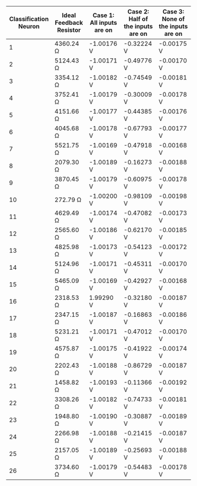 | Classification Neuron | Ideal Feedback Resistor | Case 1: All inputs are on | Case 2: Half of the inputs are on | Case 3: None of the inputs are on |
|-----------------------|-------------------------|----------------------------|-----------------------------------|----------------------------------|
| 1                     | 4360.24 Ω               | -1.00176 V                 | -0.32224 V                        | -0.00175 V                       |
| 2                     | 5124.43 Ω               | -1.00171 V                 | -0.49776 V                        | -0.00170 V                       |
| 3                     | 3354.12 Ω               | -1.00182 V                 | -0.74549 V                        | -0.00181 V                       |
| 4                     | 3752.41 Ω               | -1.00179 V                 | -0.30009 V                        | -0.00178 V                       |
| 5                     | 4151.66 Ω               | -1.00177 V                 | -0.44385 V                        | -0.00176 V                       |
| 6                     | 4045.68 Ω               | -1.00178 V                 | -0.67793 V                        | -0.00177 V                       |
| 7                     | 5521.75 Ω               | -1.00169 V                 | -0.47918 V                        | -0.00168 V                       |
| 8                     | 2079.30 Ω               | -1.00189 V                 | -0.16273 V                        | -0.00188 V                       |
| 9                     | 3870.45 Ω               | -1.00179 V                 | -0.60975 V                        | -0.00178 V                       |
| 10                    | 272.79 Ω                | -1.00200 V                 | -0.98109 V                        | -0.00198 V                       |
| 11                    | 4629.49 Ω               | -1.00174 V                 | -0.47082 V                        | -0.00173 V                       |
| 12                    | 2565.60 Ω               | -1.00186 V                 | -0.62170 V                        | -0.00185 V                       |
| 13                    | 4825.98 Ω               | -1.00173 V                 | -0.54123 V                        | -0.00172 V                       |
| 14                    | 5124.96 Ω               | -1.00171 V                 | -0.45311 V                        | -0.00170 V                       |
| 15                    | 5465.09 Ω               | -1.00169 V                 | -0.42927 V                        | -0.00168 V                       |
| 16                    | 2318.53 Ω               | 1.99290 V                  | -0.32180 V                        | -0.00187 V                       |
| 17                    | 2347.15 Ω               | -1.00187 V                 | -0.16863 V                        | -0.00186 V                       |
| 18                    | 5231.21 Ω               | -1.00171 V                 | -0.47012 V                        | -0.00170 V                       |
| 19                    | 4575.87 Ω               | -1.00175 V                 | -0.41922 V                        | -0.00174 V                       |
| 20                    | 2202.43 Ω               | -1.00188 V                 | -0.86729 V                        | -0.00187 V                       |
| 21                    | 1458.82 Ω               | -1.00193 V                 | -0.11366 V                        | -0.00192 V                       |
| 22                    | 3308.26 Ω               | -1.00182 V                 | -0.74733 V                        | -0.00181 V                       |
| 23                    | 1948.80 Ω               | -1.00190 V                 | -0.30887 V                        | -0.00189 V                       |
| 24                    | 2266.98 Ω               | -1.00188 V                 | -0.21415 V                        | -0.00187 V                       |
| 25                    | 2157.05 Ω               | -1.00189 V                 | -0.25693 V                        | -0.00188 V                       |
| 26                    | 3734.60 Ω               | -1.00179 V                 | -0.54483 V                        | -0.00178 V                       |
